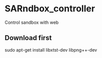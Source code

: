 # SARndbox_controller

Control sandbox with web

## Download first
sudo apt-get install libxtst-dev libpng++-dev
